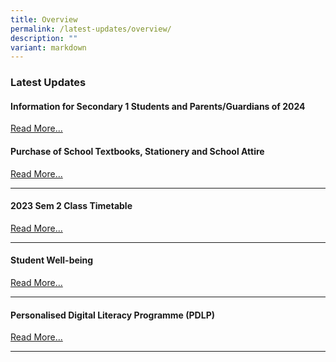 ```yaml
---
title: Overview
permalink: /latest-updates/overview/
description: ""
variant: markdown
---
```

### Latest Updates


#### Information for Secondary 1 Students and Parents/Guardians of 2024
[Read More...](https://staging.d1wp5xkpm2dbnc.amplifyapp.com/parents/sec-1-2024/overview/)


#### Purchase of School Textbooks, Stationery and School Attire
[Read More...](https://staging.d1wp5xkpm2dbnc.amplifyapp.com/parents/administrative-matters/2024-textbook-and-stationery-list/)

* * *

#### 2023 Sem 2 Class Timetable

[Read More...](https://staging.d1wp5xkpm2dbnc.amplifyapp.com/latest-updates/2023-sem2-class-timetable/)


* * *

#### Student Well-being

[Read More...](https://staging.d1wp5xkpm2dbnc.amplifyapp.com/co-curriculum/student-well-being/overview/)

* * *

#### Personalised Digital Literacy Programme (PDLP)

[Read More...](https://staging.d1wp5xkpm2dbnc.amplifyapp.com/parents/pdlp/overview/)


* * *